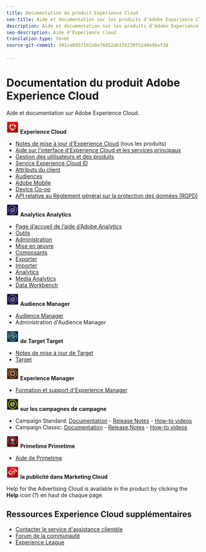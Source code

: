 ```yaml
---
title: Documentation du produit Experience Cloud
seo-title: Aide et documentation sur les produits d'Adobe Experience Cloud.
description: Aide et documentation sur les produits d'Adobe Experience Cloud.
seo-description: Aide d'Experience Cloud
translation-type: tm+mt
source-git-commit: 381ce8d571d2a8e76052ab159239f5240e9bef38

---
```



# Documentation du produit Adobe Experience Cloud

Aide et documentation sur Adobe Experience Cloud.

![Aide d'Experience Cloud](assets\experience_cloud_appicon_32.png) **Experience Cloud**

* [Notes de mise à jour d'Experience Cloud](https://docs.adobe.com/content/help/en/release-notes/experience-cloud/current.html) (tous les produits)
* [Aide sur l'interface d'Experience Cloud et les services principaux](https://docs.adobe.com/content/help/en/core-services/interface/experience-cloud.html)
* [Gestion des utilisateurs et des produits](https://docs.adobe.com/content/help/en/core-services/interface/manage-users-and-products/admin-getting-started.html)
* [Service Experience Cloud ID](https://docs.adobe.com/content/help/en/id-service/using/home.html)
* [Attributs du client](https://docs.adobe.com/content/help/en/core-services/interface/customer-attributes/attributes.html)
* [Audiences](https://docs.adobe.com/content/help/en/core-services/interface/audiences/audience-library.html)
* [Adobe Mobile](https://docs.adobe.com/content/help/en/mobile-services/using/home.html)
* [Device Co-op](https://docs.adobe.com/content/help/en/device-co-op/using/home.html)
* [API relative au Règlement général sur la protection des données (RGPD)](https://www.adobe.io/apis/experiencecloud/gdpr.html)

![Aide](assets\mc_analytics_32.png) **Analytics Analytics**

* [Page d’accueil de l’aide d’Adobe Analytics](https://docs.adobe.com/content/help/en/analytics/landing/home.html)
* [Outils](https://docs.adobe.com/content/help/en/analytics/analyze/home.html)
* [Administration](https://docs.adobe.com/content/help/en/analytics/admin/home.html)
* [Mise en œuvre](https://docs.adobe.com/content/help/en/analytics/implementation/home.html)
* [Composants](https://docs.adobe.com/content/help/en/analytics/components/home.html)
* [Exporter](https://docs.adobe.com/content/help/en/analytics/export/home.html)
* [Importer](https://docs.adobe.com/content/help/en/analytics/import/home.html)
* [Analytics](https://docs.adobe.com/content/help/en/analytics/integration/home.html)
* [Media Analytics](https://docs.adobe.com/content/help/en/media-analytics/using/media-overview.html)
* [Data Workbench](https://marketing.adobe.com/resources/help/en_US/insight/)

![Aide d'Audience Manager](assets\mc_analytics_32.png) **Audience Manager**

* [Audience Manager](https://marketing.adobe.com/resources/help/en_US/aam/)
* Administration d'Audience Manager

![Aide](assets\mc_target_32.png) **de Target Target**

* [Notes de mise à jour de Target](https://docs.adobe.com/content/help/en/target/using/release-notes/release-notes.html)
* [Target](https://docs.adobe.com/content/help/en/target/using/target-home.html)

![Aide d'AEM](assets\mc_experiencemanager_32.png) **Experience Manager**

* [Formation et support d'Experience Manager](https://helpx.adobe.com/support/experience-manager.html)

![Aide](assets\mc_campaign_32.png) **sur les campagnes de campagne**

* Campaign Standard: [Documentation](https://helpx.adobe.com/support/campaign/standard.html) - [Release Notes](https://docs.adobe.com/content/help/en/campaign-standard/using/release-notes/release-notes.html) - [How-to videos](https://docs.adobe.com/content/help/en/campaign-learn/campaign-standard-tutorials/overview.html)
* Campaign Classic: [Documentation](https://helpx.adobe.com/support/campaign/classic.html) - [Release Notes](https://docs.campaign.adobe.com/doc/AC/en/RN.html) - [How-to videos](https://docs.adobe.com/content/help/en/campaign-learn/campaign-classic-tutorials/overview.html)

![Aide](assets\primetime_app_32.png) **Primetime Primetime**

* [Aide de Primetime](http://help.adobe.com/en_US/primetime/)

![Aide sur](assets\advertisingcloud_appicon_32.png) **la publicité dans Marketing Cloud**

Help for the Advertising Cloud is available in the product by clicking the **Help** icon (?) en haut de chaque page.

## Ressources Experience Cloud supplémentaires

* [Contacter le service d'assistance clientèle](https://helpx.adobe.com/contact/enterprise-support.ec.html)
* [Forum de la communauté](https://forums.adobe.com/community/experience-cloud)
* [Experience League](https://landing.adobe.com/experience-league/)